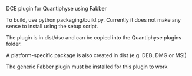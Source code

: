 DCE plugin for Quantiphyse using Fabber

To build, use python packaging/build.py. Currently it does not make any 
sense to install using the setup script.

The plugin is in dist/dsc and can be copied into the Quantiphyse
plugins folder.

A platform-specific package is also created in dist (e.g. DEB, DMG
or MSI)

The generic Fabber plugin must be installed for this plugin to work
